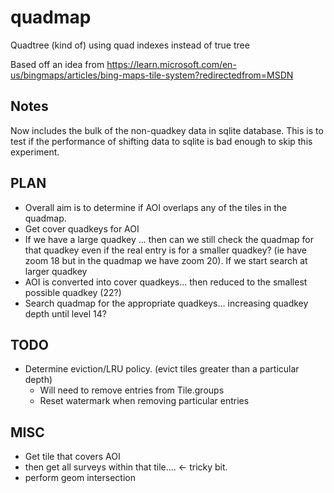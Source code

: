# quadmap
Quadtree (kind of) using quad indexes instead of true tree

Based off an idea from https://learn.microsoft.com/en-us/bingmaps/articles/bing-maps-tile-system?redirectedfrom=MSDN

## Notes
Now includes the bulk of the non-quadkey data in sqlite database. This is to test
if the performance of shifting data to sqlite is bad enough to skip this experiment.


## PLAN

- Overall aim is to determine if AOI overlaps any of the tiles in the quadmap.
- Get cover quadkeys for AOI
- If we have a large quadkey ... then can we still check the quadmap for that quadkey even if the 
  real entry is for a smaller quadkey? (ie have zoom 18 but in the quadmap we have zoom 20). If we start
  search at larger quadkey 
- AOI is converted into cover quadkeys... then reduced to the smallest possible quadkey (22?)
- Search quadmap for the appropriate quadkeys... increasing quadkey depth until level 14?

## TODO

- Determine eviction/LRU policy. (evict tiles greater than a particular depth)
  - Will need to remove entries from Tile.groups
  - Reset watermark when removing particular entries
  

## MISC

- Get tile that covers AOI
- then get all surveys within that tile.... <- tricky bit.
- perform geom intersection
